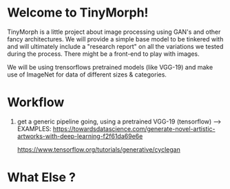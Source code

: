 # Welcome to TinyMorph! 

TinyMorph is a little project about image processing using GAN's
and other fancy architectures. We will provide a simple base model to be tinkered with
and will ultimately include a "research report" on all the variations we tested
during the process. There might be a front-end to play with images.

We will be using trensorflows pretrained models (like VGG-19) and make use
of ImageNet for data of different sizes & categories.

# Workflow

 1. get a generic pipeline going, using a pretrained VGG-19 (tensorflow)
    --> EXAMPLES: 
    https://towardsdatascience.com/generate-novel-artistic-artworks-with-deep-learning-f2f61da69e6e

    https://www.tensorflow.org/tutorials/generative/cyclegan

# What Else ? 
